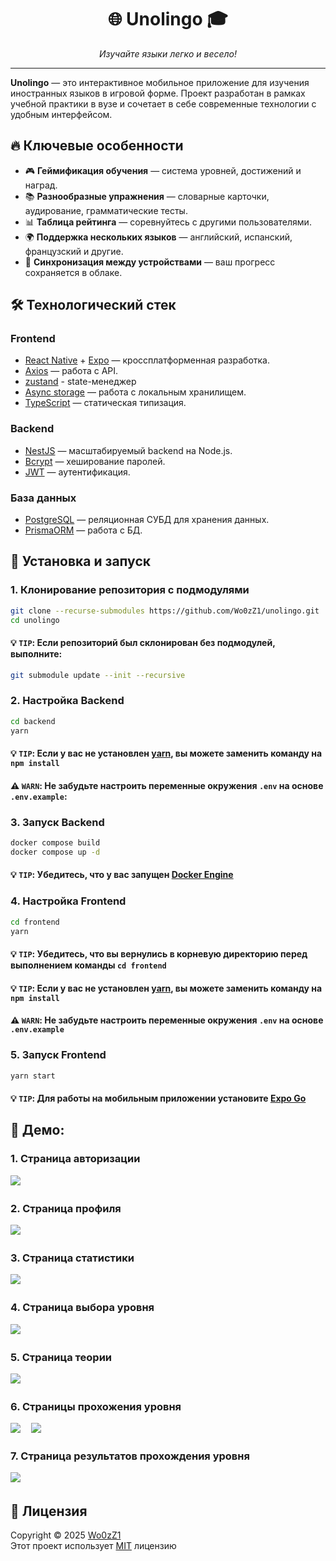 <h1 align="center"><b>🌐 Unolingo 🎓</b></h3>

<p align="center"><i>Изучайте языки легко и весело!</i></p>
<hr />

**Unolingo** — это интерактивное мобильное приложение для изучения иностранных языков в игровой форме. Проект разработан в рамках учебной практики в вузе и сочетает в себе современные технологии с удобным интерфейсом.

## 🔥 **Ключевые особенности**

- 🎮 **Геймификация обучения** — система уровней, достижений и наград.
- 📚 **Разнообразные упражнения** — словарные карточки, аудирование, грамматические тесты.
- 📊 **Таблица рейтинга** — соревнуйтесь с другими пользователями.
- 🌍 **Поддержка нескольких языков** — английский, испанский, французский и другие.
- 🔄 **Синхронизация между устройствами** — ваш прогресс сохраняется в облаке.

## 🛠 **Технологический стек**

### **Frontend**

- [React Native](https://reactnative.dev/) + [Expo](https://expo.dev/go) — кроссплатформенная разработка.
- [Axios](https://axios-http.com/ru/) — работа с API.
- [zustand](https://zustand-demo.pmnd.rs/) - state-менеджер
- [Async storage](https://www.npmjs.com/package/@react-native-async-storage/async-storage) — работа с локальным хранилищем.
- [TypeScript](https://www.typescriptlang.org/) — статическая типизация.

### **Backend**

- [NestJS](https://nestjs.com/) — масштабируемый backend на Node.js.
- [Bcrypt](https://www.npmjs.com/package/bcrypt) — хеширование паролей.
- [JWT](https://www.npmjs.com/package/@nestjs/jwt) — аутентификация.

### **База данных**

- [PostgreSQL](https://www.postgresql.org/) — реляционная СУБД для хранения данных.
- [PrismaORM](https://www.prisma.io/) — работа с БД.

## 🚀 **Установка и запуск**

### **1. Клонирование репозитория с подмодулями**

```bash
git clone --recurse-submodules https://github.com/Wo0zZ1/unolingo.git
cd unolingo
```

#### 💡 **`TIP`**: Если репозиторий был склонирован без подмодулей, выполните:

```bash
git submodule update --init --recursive
```

### **2. Настройка Backend**

```bash
cd backend
yarn
```

#### 💡 **`TIP`**: Если у вас не установлен [yarn](https://yarnpkg.com/), вы можете заменить команду на `npm install`

#### ⚠️ **`WARN`**: Не забудьте настроить переменные окружения `.env` на основе `.env.example`:

### **3. Запуск Backend**

```bash
docker compose build
docker compose up -d
```

#### 💡 **`TIP`**: Убедитесь, что у вас запущен [Docker Engine](https://docs.docker.com)

####

### **4. Настройка Frontend**

```bash
cd frontend
yarn
```

#### 💡 **`TIP`**: Убедитесь, что вы вернулись в корневую директорию перед выполнением команды `cd frontend`

#### 💡 **`TIP`**: Если у вас не установлен [yarn](https://yarnpkg.com/), вы можете заменить команду на `npm install`

#### ⚠️ **`WARN`**: Не забудьте настроить переменные окружения `.env` на основе `.env.example`

### **5. Запуск Frontend**

```bash
yarn start
```

#### 💡 **`TIP`**: Для работы на мобильным приложении установите [Expo Go](https://expo.dev/go)

## 📱 Демо:

### 1. Страница авторизации

![ㅤ](https://github.com/Wo0zZ1/unolingo/raw/main/assets/registration.PNG)

### 2. Страница профиля

![ㅤ](https://github.com/Wo0zZ1/unolingo/raw/main/assets/profile.PNG)

### 3. Страница статистики

![ㅤ](https://github.com/Wo0zZ1/unolingo/raw/main/assets/statistic.PNG)

### 4. Страница выбора уровня

![ㅤ](https://github.com/Wo0zZ1/unolingo/raw/main/assets/map.PNG)

### 5. Страница теории

![ㅤ](https://github.com/Wo0zZ1/unolingo/raw/main/assets/theory.PNG)

### 6. Страницы прохожения уровня

![ㅤ](https://github.com/Wo0zZ1/unolingo/raw/main/assets/wordPicker.PNG)
![ㅤ](https://github.com/Wo0zZ1/unolingo/raw/main/assets/textInput.PNG)

### 7. Страница результатов прохождения уровня

![ㅤ](https://github.com/Wo0zZ1/unolingo/raw/main/assets/levelComplete.PNG)

## 📄 Лицензия

Copyright © 2025 [Wo0zZ1](https://github.com/Wo0zZ1)\
Этот проект использует [MIT](LICENSE) лицензию
